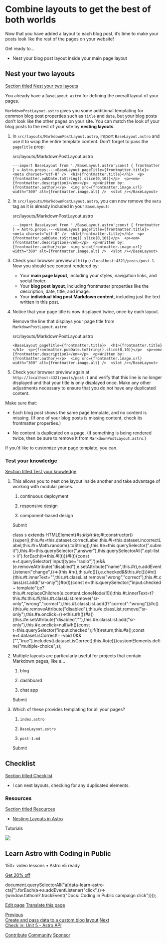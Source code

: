 Combine layouts to get the best of both worlds
==============================================

Now that you have added a layout to each blog post, it’s time to make your posts look like the rest of the pages on your website!

Get ready to…

*   Nest your blog post layout inside your main page layout

Nest your two layouts
---------------------

[Section titled Nest your two layouts](#nest-your-two-layouts)

You already have a `BaseLayout.astro` for defining the overall layout of your pages.

`MarkdownPostLayout.astro` gives you some additional templating for common blog post properties such as `title` and `date`, but your blog posts don’t look like the other pages on your site. You can match the look of your blog posts to the rest of your site by **nesting layouts**.

1.  In `src/layouts/MarkdownPostLayout.astro`, import `BaseLayout.astro` and use it to wrap the entire template content. Don’t forget to pass the `pageTitle` prop:
    
    src/layouts/MarkdownPostLayout.astro
    
        ---import BaseLayout from './BaseLayout.astro';const { frontmatter } = Astro.props;---<BaseLayout pageTitle={frontmatter.title}>  <meta charset="utf-8" />  <h1>{frontmatter.title}</h1>  <p>{frontmatter.pubDate.toString().slice(0,10)}</p>  <p><em>{frontmatter.description}</em></p>  <p>Written by: {frontmatter.author}</p>  <img src={frontmatter.image.url} width="300" alt={frontmatter.image.alt} />  <slot /></BaseLayout>
    
2.  In `src/layouts/MarkdownPostLayout.astro`, you can now remove the `meta` tag as it is already included in your `BaseLayout`:
    
    src/layouts/MarkdownPostLayout.astro
    
        ---import BaseLayout from './BaseLayout.astro';const { frontmatter } = Astro.props;---<BaseLayout pageTitle={frontmatter.title}>  <meta charset="utf-8" />  <h1>{frontmatter.title}</h1>  <p>{frontmatter.pubDate.toString().slice(0,10)}</p>  <p><em>{frontmatter.description}</em></p>  <p>Written by: {frontmatter.author}</p>  <img src={frontmatter.image.url} width="300" alt={frontmatter.image.alt} />  <slot /></BaseLayout>
    
3.  Check your browser preview at `http://localhost:4321/posts/post-1`. Now you should see content rendered by:
    
    *   Your **main page layout**, including your styles, navigation links, and social footer.
    *   Your **blog post layout**, including frontmatter properties like the description, date, title, and image.
    *   Your **individual blog post Markdown content**, including just the text written in this post.
4.  Notice that your page title is now displayed twice, once by each layout.
    
    Remove the line that displays your page title from `MarkdownPostLayout.astro`:
    
    src/layouts/MarkdownPostLayout.astro
    
        <BaseLayout pageTitle={frontmatter.title}>  <h1>{frontmatter.title}</h1>  <p>{frontmatter.pubDate.toString().slice(0,10)}</p>  <p><em>{frontmatter.description}</em></p>  <p>Written by: {frontmatter.author}</p>  <img src={frontmatter.image.url} width="300" alt={frontmatter.image.alt} />  <slot /></BaseLayout>
    
5.  Check your browser preview again at `http://localhost:4321/posts/post-1` and verify that this line is no longer displayed and that your title is only displayed once. Make any other adjustments necessary to ensure that you do not have any duplicated content.
    

Make sure that:

*   Each blog post shows the same page template, and no content is missing. (If one of your blog posts is missing content, check its frontmatter properties.)
    
*   No content is duplicated on a page. (If something is being rendered twice, then be sure to remove it from `MarkdownPostLayout.astro`.)
    

If you’d like to customize your page template, you can.

### Test your knowledge

[Section titled Test your knowledge](#test-your-knowledge)

1.  This allows you to nest one layout inside another and take advantage of working with modular pieces.
    
    1.  continuous deployment
        
    2.  responsive design
        
    3.  component-based design
        
    
    Submit
    
    class s extends HTMLElement{#s;#i;#r;#e;#t;constructor(){super(),this.#s=this.dataset.correctLabel,this.#i=this.dataset.incorrectLabel,this.#r=Math.random().toString(),this.#e=this.querySelector(".submit"),this.#t=this.querySelector(".answer"),this.querySelectorAll(".opt-list > li").forEach(t=>this.#l(t))}#l(t){const e=t.querySelector('input\[type="radio"\]');e&&(e.removeAttribute("disabled"),e.setAttribute("name",this.#r),e.addEventListener("change",()=>{this.#n(),this.#c()}),e.checked&&this.#c())}#n(){this.#t.innerText="",this.#t.classList.remove("wrong","correct"),this.#t.classList.add("sr-only")}#o(t){const e=this.querySelector("input:checked ~ template");e?this.#t.replaceChildren(e.content.cloneNode(!0)):this.#t.innerText=t?this.#s:this.#i,this.#t.classList.remove("sr-only","wrong","correct"),this.#t.classList.add(t?"correct":"wrong")}#c(){this.#e.removeAttribute("disabled"),this.#e.classList.remove("sr-only"),this.#e.onclick=()=>this.#h()}#a(){this.#e.setAttribute("disabled",""),this.#e.classList.add("sr-only"),this.#e.onclick=null}#h(){const t=this.querySelector("input:checked");if(!t)return;this.#a();const e=t.dataset.isCorrect!==void 0&&\["","true"\].includes(t.dataset.isCorrect);this.#o(e)}}customElements.define("multiple-choice",s);
2.  Multiple layouts are particularly useful for projects that contain Markdown pages, like a…
    
    1.  blog
        
    2.  dashboard
        
    3.  chat app
        
    
    Submit
    
3.  Which of these provides templating for all your pages?
    
    1.  `index.astro`
        
    2.  `BaseLayout.astro`
        
    3.  `post-1.md`
        
    
    Submit
    

Checklist
---------

[Section titled Checklist](#checklist)

 *    I can nest layouts, checking for any duplicated elements.

### Resources

[Section titled Resources](#resources)

*   [Nesting Layouts in Astro](/en/basics/layouts/#nesting-layouts)

Tutorials

![](/_astro/CodingInPublic.DpaYu7Qd_5sx41.webp)

Learn Astro with **Coding in Public**
-------------------------------------

150+ video lessons • Astro v5 ready

[Get 20% off](https://learnastro.dev?code=ASTRO_PROMO)

document.querySelectorAll("a\[data-learn-astro-cta\]").forEach(a=>a.addEventListener("click",()=>{window.fathom?.trackEvent("Docs: Coding in Public campaign click")}));

[Edit page](https://github.com/withastro/docs/edit/main/src/content/docs/en/tutorial/4-layouts/3.mdx) [Translate this page](https://contribute.docs.astro.build/guides/i18n/)

[Previous  
Create and pass data to a custom blog layout](/en/tutorial/4-layouts/2/) [Next  
Check in: Unit 5 - Astro API](/en/tutorial/5-astro-api/)

[Contribute](/en/contribute/) [Community](https://astro.build/chat) [Sponsor](https://opencollective.com/astrodotbuild)

